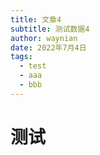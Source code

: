 ```yaml
---
title: 文章4
subtitle: 测试数据4
author: waynian
date: 2022年7月4日
tags: 
  - test
  - aaa
  - bbb
---
```


# 测试